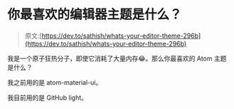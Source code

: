 # 你最喜欢的编辑器主题是什么？

> 原文:[https://dev.to/sathish/whats-your-editor-theme-296b](https://dev.to/sathish/whats-your-editor-theme-296b)

我是一个原子狂热分子，即使它消耗了大量内存😂。那么你最喜欢的 Atom 主题是什么？

我之前用的是 atom-material-ui。

我目前用的是 GitHub light。